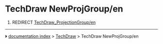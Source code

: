 # TechDraw NewProjGroup/en
1.  REDIRECT [TechDraw_ProjectionGroup/en](TechDraw_ProjectionGroup/en.md)



---
⏵ [documentation index](../README.md) > [TechDraw](TechDraw_Workbench.md) > TechDraw NewProjGroup/en
